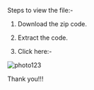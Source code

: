 Steps to view the file:-

1. Download the zip code. 

2. Extract the code.

3. Click here:- 

![photo123](https://user-images.githubusercontent.com/64826389/137616620-93584411-1b4a-47c1-b17c-d28082ebe92e.PNG)










Thank you!!!

